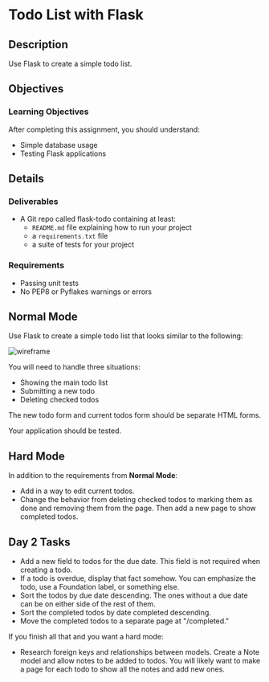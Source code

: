 # Todo List with Flask

## Description

Use Flask to create a simple todo list.

## Objectives

### Learning Objectives

After completing this assignment, you should understand:

* Simple database usage
* Testing Flask applications

## Details

### Deliverables

* A Git repo called flask-todo containing at least:
  * `README.md` file explaining how to run your project
  * a `requirements.txt` file
  * a suite of tests for your project

### Requirements  

* Passing unit tests
* No PEP8 or Pyflakes warnings or errors

## Normal Mode

Use Flask to create a simple todo list that looks similar to the
following:

![wireframe](todo.png)

You will need to handle three situations:

* Showing the main todo list
* Submitting a new todo
* Deleting checked todos

The new todo form and current todos form should be separate HTML forms.

Your application should be tested.

## Hard Mode

In addition to the requirements from **Normal Mode**:

* Add in a way to edit current todos.
* Change the behavior from deleting checked todos to marking them as done and removing them from the page. Then add a new page to show completed todos.

## Day 2 Tasks

* Add a new field to todos for the due date. This field is not required when creating a todo.
* If a todo is overdue, display that fact somehow. You can emphasize the todo, use a Foundation label, or something else.
* Sort the todos by due date descending. The ones without a due date can be on either side of the rest of them.
* Sort the completed todos by date completed descending.
* Move the completed todos to a separate page at "/completed."

If you finish all that and you want a hard mode:

* Research foreign keys and relationships between models. Create a Note model and allow notes to be added to todos. You will likely want to make a page for each todo to show all the notes and add new ones.
